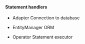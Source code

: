 #### Statement handlers

+ Adapter
Connection to database

+ EntityManager
ORM 

+ Operator
Statement executor
